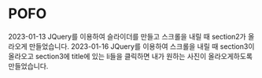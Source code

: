 # POFO
2023-01-13 JQuery를 이용하여 슬라이더를 만들고 스크롤을 내릴 때 section2가 올라오게 만들었습니다.
2023-01-16 JQuery를 이용하여 스크롤을 내릴 때 section3이 올라오고 section3에 title에 있는 li들을 클릭하면 내가 원하는 사진이 올라오게하도록 만들었습니다. 
